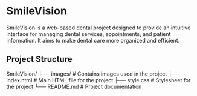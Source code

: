 # SmileVision

SmileVision is a web-based dental project designed to provide an intuitive interface for managing dental services, appointments, and patient information. It aims to make dental care more organized and efficient.

## Project Structure

SmileVision/
├── images/ # Contains images used in the project
├── index.html # Main HTML file for the project
├── style.css # Stylesheet for the project
└── README.md # Project documentation
